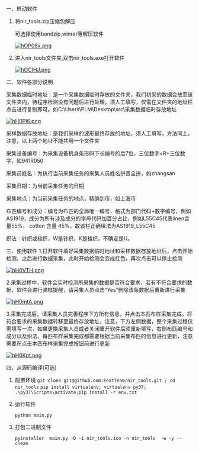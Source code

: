 一、启动软件

1. 将nir_tools.zip压缩包解压

   可选择使用bandzip,winrar等解压软件

   [![hOP08x.png](https://z3.ax1x.com/2021/09/09/hOP08x.png)](https://imgtu.com/i/hOP08x)

2. 进入nir_tools文件夹,双击nir_tools.exe打开软件

   [![hOCIHJ.png](https://z3.ax1x.com/2021/09/09/hOCIHJ.png)](https://imgtu.com/i/hOCIHJ)

二、软件各部分说明

采集数据临时地址：是一个采集数据临时存放的文件夹，我们初采的数据会放至该文件夹内，待程序检测没有问题后进行处理，须人工填写，仅需在文件夹的地址栏点击进行复制即可。如C:\Users\PLM\Desktop\src\采集数据临时存放地址

[![hH0Pl6.png](https://z3.ax1x.com/2021/09/08/hH0Pl6.png)](https://imgtu.com/i/hH0Pl6)


采样数据存放地址：是我们采样的波形最终存放的地址，须人工填写，方法同上，注意，以上两个地址不能共用一个文件夹


采集设备编号：为采集设备机身条形码下长编号的后7位，三位数字+R+三位数字，如941R050


采集员姓名：为执行当前采集任务的采集人员姓名拼音全拼，如zhangsan


采集日期：为当前采集任务的日期


采集地点：为当前采集任务的地点，精确到市，如上海市


布匹编号和成分：编号为布匹的全局唯一编号，格式为部门代码+数字编号，例如 AS1919，成分为所有涉及成分的字母代码加百分占比，例如L55C45代表linen含量55%， cotton 含量 45%，故该栏正确填法为AS1919_L55C45


织法：针织或梭织，W是针织，K是梭织，不确定是U。

三、使用软件
1.打开软件填好采集数据临时地址和采样数据存放地址后，点击开始检测，之后进行数据采集，此时开始检测会变成红色，再次点击可以停止检测

[![hH0VTH.png](https://z3.ax1x.com/2021/09/08/hH0VTH.png)](https://imgtu.com/i/hH0VTH)


2.采集过程中，软件会实时检测所采集的数据是否符合要求，若有不符合要求的数据，软件会进行弹框提醒，请采集人员点击“Yes”删除该条数据后重新进行采集


[![hH0mtA.png](https://z3.ax1x.com/2021/09/08/hH0mtA.png)](https://imgtu.com/i/hH0mtA)


3.采集完成后，请采集人员完善程序下方所有信息，并点击本匹布样采集完成，将符合要求的采集数据转移至最终存放地址，注意，下方左侧数据，整个采集过程仅需填写一次，如果更换采集人员或者关闭重开软件后须重新填写，右侧布匹编号和成分以及织法，每匹布样采集完成都需要根据当前采集布匹的信息进行更新，注意需要在点击本匹布样采集完成按钮前进行更新

[![hH0Kpt.png](https://z3.ax1x.com/2021/09/08/hH0Kpt.png)](https://imgtu.com/i/hH0Kpt)



四、从源码编译(可选)

1. 配置环境
   `git clone git@github.com:FeatTeam/nir_tools.git ; cd nir_tools`
   `pip install virtualenv; virtualenv py37; .\py37\Scripts\activate;pip install -r env.txt `

2. 运行软件

   `python main.py`

3. 打包二进制文件

   `pyinstaller  main.py -D -i nir_tools.ico -n nir_tools  -w -y --clean`